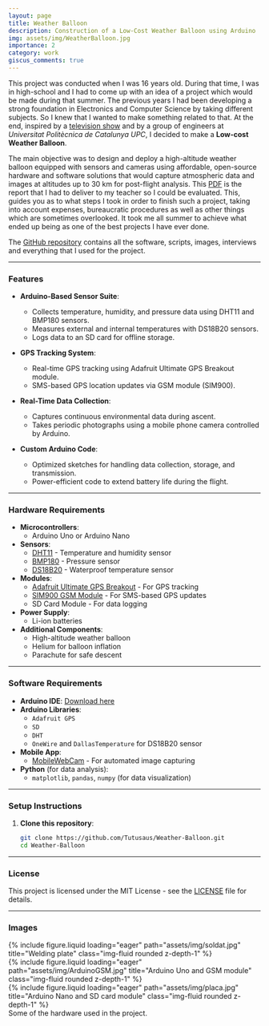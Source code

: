 ```yaml
---
layout: page
title: Weather Balloon
description: Construction of a Low-Cost Weather Balloon using Arduino
img: assets/img/WeatherBalloon.jpg
importance: 2
category: work
giscus_comments: true
---
```


This project was conducted when I was 16 years old. During that time, I was in high-school and I had to come up with an idea of a project which would be made during that summer. The previous years I had been developing a strong foundation in Electronics and Computer Science by taking different subjects. So I knew that I wanted to make something related to that. At the end, inspired by a [television show](https://www.3cat.cat/3cat/titol/noticia/3029221/) and by a group of engineers at *Universitat Politècnica de Catalunya UPC*, I decided to make a **Low-cost Weather Balloon**.

The main objective was to design and deploy a high-altitude weather balloon equipped with sensors and cameras using affordable, open-source hardware and software solutions that would capture atmospheric data and images at altitudes up to 30 km for post-flight analysis. This [PDF](http://tutusaus.github.io/assets/pdf/LowCostWeatherBalloon.pdf) is the report that I had to deliver to my teacher so I could be evaluated. This, guides you as to what steps I took in order to finish such a project, taking into account expenses, bureaucratic procedures as well as other things which are sometimes overlooked. It took me all summer to achieve what ended up being as one of the best projects I have ever done.

The [GitHub repository](https://github.com/Tutusaus/Weather-Balloon) contains all the software, scripts, images, interviews and everything that I used for the project.

---------------------------------------------------------------------------------------------

### **Features**
- **Arduino-Based Sensor Suite**:
  - Collects temperature, humidity, and pressure data using DHT11 and BMP180 sensors.
  - Measures external and internal temperatures with DS18B20 sensors.
  - Logs data to an SD card for offline storage.
  
- **GPS Tracking System**:
  - Real-time GPS tracking using Adafruit Ultimate GPS Breakout module.
  - SMS-based GPS location updates via GSM module (SIM900).

- **Real-Time Data Collection**:
  - Captures continuous environmental data during ascent.
  - Takes periodic photographs using a mobile phone camera controlled by Arduino.

- **Custom Arduino Code**:
  - Optimized sketches for handling data collection, storage, and transmission.
  - Power-efficient code to extend battery life during the flight.

---------------------------------------------------------------------------------------------

### **Hardware Requirements**
- **Microcontrollers**:
  - Arduino Uno or Arduino Nano
- **Sensors**:
  - [DHT11](https://www.adafruit.com/product/386) - Temperature and humidity sensor
  - [BMP180](https://www.adafruit.com/product/1603) - Pressure sensor
  - [DS18B20](https://www.adafruit.com/product/381) - Waterproof temperature sensor
- **Modules**:
  - [Adafruit Ultimate GPS Breakout](https://www.adafruit.com/product/746) - For GPS tracking
  - [SIM900 GSM Module](https://www.adafruit.com/product/2637) - For SMS-based GPS updates
  - SD Card Module - For data logging
- **Power Supply**:
  - Li-ion batteries
- **Additional Components**:
  - High-altitude weather balloon
  - Helium for balloon inflation
  - Parachute for safe descent

---------------------------------------------------------------------------------------------

### **Software Requirements**
- **Arduino IDE**: [Download here](https://www.arduino.cc/en/software)
- **Arduino Libraries**:
  - `Adafruit GPS`
  - `SD`
  - `DHT`
  - `OneWire` and `DallasTemperature` for DS18B20 sensor
- **Mobile App**:
  - [MobileWebCam](https://play.google.com/store/apps/details?id=com.dngames.mobilewebcam) - For automated image capturing
- **Python** (for data analysis):
  - `matplotlib`, `pandas`, `numpy` (for data visualization)

---------------------------------------------------------------------------------------------

### **Setup Instructions**
1. **Clone this repository**:
   ```bash
   git clone https://github.com/Tutusaus/Weather-Balloon.git
   cd Weather-Balloon
   ```

---------------------------------------------------------------------------------------------

### **License**
This project is licensed under the MIT License - see the [LICENSE](https://github.com/Tutusaus/Weather-Balloon/blob/master/LICENSE) file for details.   

---------------------------------------------------------------------------------------------

### **Images**
<div class="row">
    <div class="col-sm mt-3 mt-md-0">
        {% include figure.liquid loading="eager" path="assets/img/soldat.jpg" title="Welding plate" class="img-fluid rounded z-depth-1" %}
    </div>
    <div class="col-sm mt-3 mt-md-0">
        {% include figure.liquid loading="eager" path="assets/img/ArduinoGSM.jpg" title="Arduino Uno and GSM module" class="img-fluid rounded z-depth-1" %}
    </div>
    <div class="col-sm mt-3 mt-md-0">
        {% include figure.liquid loading="eager" path="assets/img/placa.jpg" title="Arduino Nano and SD card module" class="img-fluid rounded z-depth-1" %}
    </div>
</div>
<div class="caption">
    Some of the hardware used in the project.
</div>